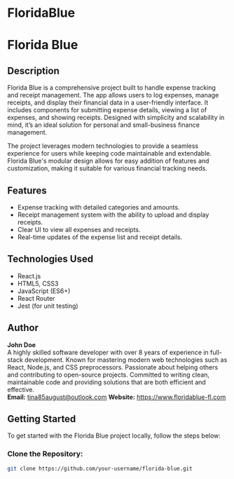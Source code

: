 # FloridaBlue
# Florida Blue

## Description

Florida Blue is a comprehensive project built to handle expense tracking and receipt management. The app allows users to log expenses, manage receipts, and display their financial data in a user-friendly interface. It includes components for submitting expense details, viewing a list of expenses, and showing receipts. Designed with simplicity and scalability in mind, it’s an ideal solution for personal and small-business finance management. 

The project leverages modern technologies to provide a seamless experience for users while keeping code maintainable and extendable. Florida Blue's modular design allows for easy addition of features and customization, making it suitable for various financial tracking needs.

## Features

- Expense tracking with detailed categories and amounts.
- Receipt management system with the ability to upload and display receipts.
- Clear UI to view all expenses and receipts.
- Real-time updates of the expense list and receipt details.

## Technologies Used

- React.js
- HTML5, CSS3
- JavaScript (ES6+)
- React Router
- Jest (for unit testing)

## Author

**John Doe**  
A highly skilled software developer with over 8 years of experience in full-stack development. Known for mastering modern web technologies such as React, Node.js, and CSS preprocessors. Passionate about helping others and contributing to open-source projects. Committed to writing clean, maintainable code and providing solutions that are both efficient and effective.  
**Email:** tina85august@outlook.com
**Website:** https://www.floridablue-fl.com
## Getting Started

To get started with the Florida Blue project locally, follow the steps below:

### Clone the Repository:

```bash
git clone https://github.com/your-username/florida-blue.git
